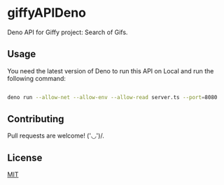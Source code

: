 # giffyAPIDeno 

Deno API for Giffy project: Search of Gifs.


## Usage

You need the latest version of Deno to run this API on Local and run the following command:

```bash

deno run --allow-net --allow-env --allow-read server.ts --port=8080

```

## Contributing

Pull requests are welcome! ('◡')/.


## License
[MIT](https://choosealicense.com/licenses/mit/)
